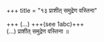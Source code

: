 +++
title = "१३ प्राशीत् समुद्रेण वस्तिना"

+++
(…) +++(see 1abc)+++  
(…) प्राशीत् समुद्रेण वस्तिना ॥